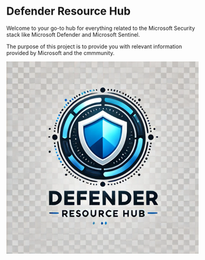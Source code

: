 # Defender Resource Hub

Welcome to your go-to hub for everything related to the Microsoft Security stack like Microsoft Defender and Microsoft Sentinel.

The purpose of this project is to provide you with relevant information provided by Microsoft and the cmmmunity.

 ![](./img/rh.webp)